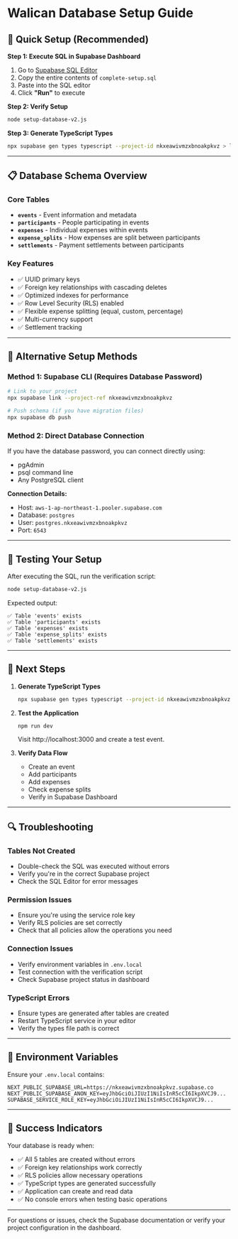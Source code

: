 # Walican Database Setup Guide

## 🎯 Quick Setup (Recommended)

**Step 1: Execute SQL in Supabase Dashboard**
1. Go to [Supabase SQL Editor](https://supabase.com/dashboard/project/nkxeawivmzxbnoakpkvz/sql)
2. Copy the entire contents of `complete-setup.sql` 
3. Paste into the SQL editor
4. Click **"Run"** to execute

**Step 2: Verify Setup**
```bash
node setup-database-v2.js
```

**Step 3: Generate TypeScript Types**
```bash
npx supabase gen types typescript --project-id nkxeawivmzxbnoakpkvz > lib/database.types.ts
```

---

## 📋 Database Schema Overview

### Core Tables
- **`events`** - Event information and metadata
- **`participants`** - People participating in events
- **`expenses`** - Individual expenses within events
- **`expense_splits`** - How expenses are split between participants
- **`settlements`** - Payment settlements between participants

### Key Features
- ✅ UUID primary keys
- ✅ Foreign key relationships with cascading deletes
- ✅ Optimized indexes for performance
- ✅ Row Level Security (RLS) enabled
- ✅ Flexible expense splitting (equal, custom, percentage)
- ✅ Multi-currency support
- ✅ Settlement tracking

---

## 🔧 Alternative Setup Methods

### Method 1: Supabase CLI (Requires Database Password)
```bash
# Link to your project
npx supabase link --project-ref nkxeawivmzxbnoakpkvz

# Push schema (if you have migration files)
npx supabase db push
```

### Method 2: Direct Database Connection
If you have the database password, you can connect directly using:
- pgAdmin
- psql command line
- Any PostgreSQL client

**Connection Details:**
- Host: `aws-1-ap-northeast-1.pooler.supabase.com`
- Database: `postgres`
- User: `postgres.nkxeawivmzxbnoakpkvz`
- Port: `6543`

---

## 🧪 Testing Your Setup

After executing the SQL, run the verification script:

```bash
node setup-database-v2.js
```

Expected output:
```
✅ Table 'events' exists
✅ Table 'participants' exists
✅ Table 'expenses' exists
✅ Table 'expense_splits' exists
✅ Table 'settlements' exists
```

---

## 🚀 Next Steps

1. **Generate TypeScript Types**
   ```bash
   npx supabase gen types typescript --project-id nkxeawivmzxbnoakpkvz > lib/database.types.ts
   ```

2. **Test the Application**
   ```bash
   npm run dev
   ```
   Visit http://localhost:3000 and create a test event.

3. **Verify Data Flow**
   - Create an event
   - Add participants
   - Add expenses
   - Check expense splits
   - Verify in Supabase Dashboard

---

## 🔍 Troubleshooting

### Tables Not Created
- Double-check the SQL was executed without errors
- Verify you're in the correct Supabase project
- Check the SQL Editor for error messages

### Permission Issues
- Ensure you're using the service role key
- Verify RLS policies are set correctly
- Check that all policies allow the operations you need

### Connection Issues
- Verify environment variables in `.env.local`
- Test connection with the verification script
- Check Supabase project status in dashboard

### TypeScript Errors
- Ensure types are generated after tables are created
- Restart TypeScript service in your editor
- Verify the types file path is correct

---

## 📝 Environment Variables

Ensure your `.env.local` contains:
```env
NEXT_PUBLIC_SUPABASE_URL=https://nkxeawivmzxbnoakpkvz.supabase.co
NEXT_PUBLIC_SUPABASE_ANON_KEY=eyJhbGciOiJIUzI1NiIsInR5cCI6IkpXVCJ9...
SUPABASE_SERVICE_ROLE_KEY=eyJhbGciOiJIUzI1NiIsInR5cCI6IkpXVCJ9...
```

---

## 🎉 Success Indicators

Your database is ready when:
- ✅ All 5 tables are created without errors
- ✅ Foreign key relationships work correctly
- ✅ RLS policies allow necessary operations
- ✅ TypeScript types are generated successfully
- ✅ Application can create and read data
- ✅ No console errors when testing basic operations

---

For questions or issues, check the Supabase documentation or verify your project configuration in the dashboard.